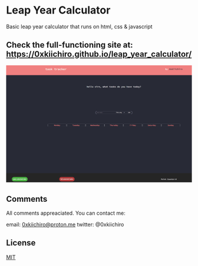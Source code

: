 # Leap Year Calculator

Basic leap year calculator that runs on html, css & javascript

## Check the full-functioning site at: https://0xkiichiro.github.io/leap_year_calculator/

![](https://github.com/0xkiichiro/task-tracker/blob/master/Animation.gif)

## Comments

All comments appreaciated. You can contact me:

email: 0xkiichiro@proton.me
twitter: @0xkiichiro

## License

[MIT](https://choosealicense.com/licenses/mit/)

